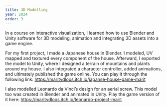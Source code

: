 ```yaml
---
title: 3D Modelling
year: 2024
order: 3
---
```

In a course on interactive visualization, I learned how to use Blender and Unity software for 3D modeling, animation and integrating 3D assets into a game engine.

For my first project, I made a Japanese house in Blender. I modeled, UV mapped and textured every component of the house. Afterward, I exported the model to Unity, where I designed a terrain of mountains and plants around my house. I also integrated a character controller, added animations, and ultimately published the game online. You can play it through the following link: https://maritvdloos.itch.io/japanse-house-game-marit
<Images images="1jap.png,cover.png,jap3.png" height="500px" width="500px" lgColumns="3" caption= "Details of my Japanese house">

I also modelled Leonardo da Vinci’s design for an aerial screw. This model too was created in Blender and animated in Unity. Play the game version of it here: https://maritvdloos.itch.io/leonardo-project-marit
<Images images="leo1.png,leo2.png,leo3.png" height="500px" width="500px" lgColumns="3" caption=": Renders of the aerial screw">
